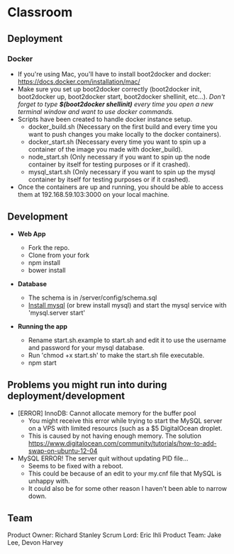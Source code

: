 # Classroom

## Deployment

### Docker
- If you're using Mac, you'll have to install boot2docker and docker: https://docs.docker.com/installation/mac/
- Make sure you set up boot2docker correctly (boot2docker init, boot2docker up, boot2docker start, boot2docker shellinit, etc...). *Don't forget to type __$(boot2docker shellinit)__ every time you open a new terminal window and want to use docker commands.*
- Scripts have been created to handle docker instance setup.
  - docker_build.sh (Necessary on the first build and every time you want to push changes you make locally to the docker containers).
  - docker_start.sh (Necessary every time you want to spin up a container of the image you made with docker_build).
  - node_start.sh (Only necessary if you want to spin up the node container by itself for testing purposes or if it crashed).
  - mysql_start.sh (Only necessary if you want to spin up the mysql container by itself for testing purposes or if it crashed).
- Once the containers are up and running, you should be able to access them at 192.168.59.103:3000 on your local machine.



## Development
- __Web App__
  - Fork the repo.
  - Clone from your fork
  - npm install
  - bower install
- __Database__
  - The schema is in /server/config/schema.sql
  - [Install mysql](https://dev.mysql.com/doc/refman/5.6/en/osx-installation-pkg.html) (or brew install mysql) and start the mysql service with 'mysql.server start'
  
- __Running the app__
  - Rename start.sh.example to start.sh and edit it to use the username and password for your mysql database.
  - Run 'chmod +x start.sh' to make the start.sh file executable.
  - npm start

## Problems you might run into during deployment/development
- [ERROR] InnoDB: Cannot allocate memory for the buffer pool
  - You might receive this error while trying to start the MySQL server on a VPS with limited resourcs (such as a $5 DigitalOcean droplet.
  - This is caused by not having enough memory. The solution https://www.digitalocean.com/community/tutorials/how-to-add-swap-on-ubuntu-12-04
- MySQL ERROR! The server quit without updating PID file...
  - Seems to be fixed with a reboot.
  - This could be because of an edit to your my.cnf file that MySQL is unhappy with.
  - It could also be for some other reason I haven't been able to narrow down.

## Team

Product Owner: Richard Stanley
Scrum Lord: Eric Ihli
Product Team: Jake Lee, Devon Harvey
